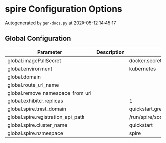 # spire Configuration Options

Autogenerated by `gen-docs.py` at 2020-05-12 14:45:17

## Global Configuration

|            Parameter             |Description|              Default              |
|----------------------------------|-----------|-----------------------------------|
|global.imagePullSecret            |           |docker.secret                      |
|global.environment                |           |kubernetes                         |
|global.domain                     |           |                                   |
|global.route_url_name             |           |                                   |
|global.remove_namespace_from_url  |           |                                   |
|global.exhibitor.replicas         |           |                                  1|
|global.spire.trust_domain         |           |quickstart.greymatter.io           |
|global.spire.registration_api_path|           |/run/spire/socket/registration.sock|
|global.spire.cluster_name         |           |quickstart                         |
|global.spire.namespace            |           |spire                              |
